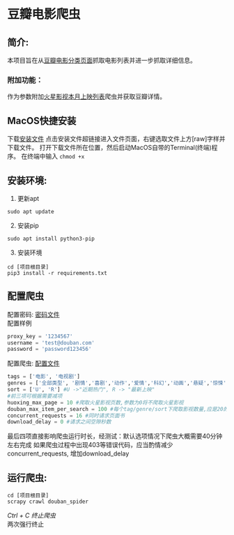 # 豆瓣电影爬虫
## 简介:
本项目旨在从[豆瓣电影分类页面](https://movie.douban.com/tag/#/)抓取电影列表并进一步抓取详细信息。
### 附加功能：
作为参数附加[火星影视本月上映列表](https://huo720.com/calendar/thismonth/)爬虫并获取豆瓣详情。

## MacOS快捷安装
下载[安装文件](install.sh)
点击安装文件超链接进入文件页面，右键选取文件上方[raw]字样并下载文件。
打开下载文件所在位置，然后启动MacOS自带的Terminal(终端)程序。
在终端中输入 ```chmod +x ```


## 安装环境:
1. 更新apt
```shell
sudo apt update
```
2. 安装pip
```shell
sudo apt install python3-pip
```
3. 安装环境
```shell
cd [项目根目录]
pip3 install -r requirements.txt
```
## 配置爬虫
配置密码:
[密码文件](src/secrets_config.py)  
配置样例
```python
proxy_key = '1234567'
username = 'test@douban.com'
password = 'password123456'
```

配置爬虫:
[配置文件](src/spider_config.py)
```python
tags = ['电影', '电视剧']
genres = ['全部类型', '剧情','喜剧','动作','爱情','科幻','动画','悬疑','惊悚','恐怖','犯罪','同性','音乐','歌舞','传记','历史','战争','西部','奇幻','冒险','灾难','武侠','情色'] 
sort = ['U', 'R'] #U ->"近期热门", R -> "最新上映"
#前三项可根据需要减项
huoxing_max_page = 10 #爬取火星影视页数,参数为0将不爬取火星影视
douban_max_item_per_search = 100 #每个tag/genre/sort下爬取影视数量,应是20的倍数
concurrent_requests = 16 #同时请求页面书
download_delay = 0 #请求之间空隙秒数
```
最后四项直接影响爬虫运行时长，经测试：默认选项情况下爬虫大概需要40分钟左右完成
如果爬虫过程中出现403等错误代码，应当酌情减少concurrent_requests, 增加download_delay


## 运行爬虫:
```shell
cd [项目根目录]
scrapy crawl douban_spider
```

*Ctrl + C 终止爬虫*  
两次强行终止
